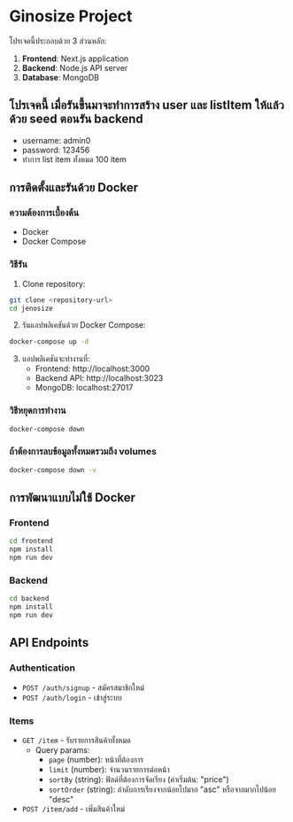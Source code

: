 # Ginosize Project

โปรเจคนี้ประกอบด้วย 3 ส่วนหลัก:
1. **Frontend**: Next.js application
2. **Backend**: Node.js API server
3. **Database**: MongoDB

## โปรเจคนี้ เมื่อรันขึ้นมาจะทำการสร้าง user และ listItem ให้แล้วด้วย seed ตอนรัน backend
- username: admin0 
- password: 123456
- ทำการ list item ทั้งหมด 100 item

## การติดตั้งและรันด้วย Docker

### ความต้องการเบื้องต้น
- Docker
- Docker Compose

### วิธีรัน
1. Clone repository:
```bash
git clone <repository-url>
cd jenosize
```

2. รันแอปพลิเคชันด้วย Docker Compose:
```bash
docker-compose up -d
```

3. แอปพลิเคชันจะทำงานที่:
   - Frontend: http://localhost:3000
   - Backend API: http://localhost:3023
   - MongoDB: localhost:27017

### วิธีหยุดการทำงาน
```bash
docker-compose down
```

### ถ้าต้องการลบข้อมูลทั้งหมดรวมถึง volumes
```bash
docker-compose down -v
```

## การพัฒนาแบบไม่ใช้ Docker

### Frontend
```bash
cd frontend
npm install
npm run dev
```

### Backend
```bash
cd backend
npm install
npm run dev
```

## API Endpoints

### Authentication
- `POST /auth/signup` - สมัครสมาชิกใหม่
- `POST /auth/login` - เข้าสู่ระบบ

### Items
- `GET /item` - รับรายการสินค้าทั้งหมด
  - Query params: 
    - `page` (number): หน้าที่ต้องการ
    - `limit` (number): จำนวนรายการต่อหน้า
    - `sortBy` (string): ฟิลด์ที่ต้องการจัดเรียง (ค่าเริ่มต้น: "price")
    - `sortOrder` (string): ลำดับการเรียงจากน้อยไปมาก "asc" หรือจากมากไปน้อย "desc"
- `POST /item/add` - เพิ่มสินค้าใหม่ 